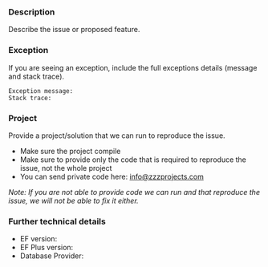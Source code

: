 ### Description
Describe the issue or proposed feature.

### Exception
If you are seeing an exception, include the full exceptions details (message and stack trace).

```
Exception message:
Stack trace:
```

### Project
Provide a project/solution that we can run to reproduce the issue.
- Make sure the project compile
- Make sure to provide only the code that is required to reproduce the issue, not the whole project
- You can send private code here: info@zzzprojects.com

_Note: If you are not able to provide code we can run and that reproduce the issue, we will not be able to fix it either._

### Further technical details
- EF version:
- EF Plus version:
- Database Provider:
